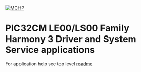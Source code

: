 [![MCHP](https://www.microchip.com/ResourcePackages/Microchip/assets/dist/images/logo.png)](https://www.microchip.com)

# PIC32CM LE00/LS00 Family Harmony 3 Driver and System Service applications

For application help see top level [readme](../readme.md)
